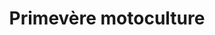 ---
title: "Primevère motoculture"
url: /saint-martin-de-crau/primevere-motoculture/
shop: centre de jardinage
---